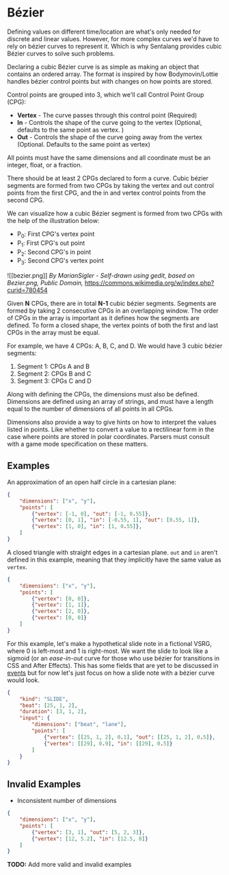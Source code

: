 # Bézier

Defining values on different time/location are what's only needed for discrete and linear values. However, for more complex curves we'd have to rely on bézier curves to represent it. Which is why Sentalang provides cubic Bézier curves to solve such problems.

Declaring a cubic Bézier curve is as simple as making an object that contains an ordered array. The format is inspired by how Bodymovin/Lottie handles bézier control points but with changes on how points are stored.

Control points are grouped into 3, which we'll call Control Point Group (CPG):
-   **Vertex** - The curve passes through this control point (Required)
-   **In** - Controls the shape of the curve going to the vertex (Optional, defaults to the same point as vertex. )
-   **Out** - Controls the shape of the curve going away from the vertex (Optional. Defaults to the same point as vertex)

All points must have the same dimensions and all coordinate must be an integer, float, or a fraction.

There should be at least 2 CPGs declared to form a curve. Cubic bézier segments are formed from two CPGs by taking the vertex and out control points from the first CPG, and the in and vertex control points from the second CPG.

We can visualize how a cubic Bézier segment is formed from two CPGs with the help of the illustration below:
- P<sub>0</sub>: First CPG's vertex point
- P<sub>1</sub>: First CPG's out point
- P<sub>2</sub>: Second CPG's in point
- P<sub>3</sub>: Second CPG's vertex point

![[bezier.png]]
*By MarianSigler - Self-drawn using gedit, based on Bezier.png, Public Domain,* https://commons.wikimedia.org/w/index.php?curid=780454

Given **N** CPGs, there are in total **N-1** cubic bézier segments. Segments are formed by taking 2 consecutive CPGs in an overlapping window. The order of CPGs in the array is important as it defines how the segments are defined. To form a closed shape, the vertex points of both the first and last CPGs in the array must be equal.

For example, we have 4 CPGs: A, B, C, and D. We would have 3 cubic bézier segments:
1. Segment 1: CPGs A and B
2. Segment 2: CPGs B and C
3. Segment 3: CPGs C and D

Along with defining the CPGs, the dimensions must also be defined. Dimensions are defined using an array of strings, and must have a length equal to the number of dimensions of all points in all CPGs. 

Dimensions also provide a way to give hints on how to interpret the values listed in points. Like whether to convert a value to a rectilinear form in the case where points are stored in polar coordinates. Parsers must consult with a game mode specification on these matters.

## Examples

An approximation of an open half circle in a cartesian plane:

```json
{
    "dimensions": ["x", "y"],
    "points": [
        {"vertex": [-1, 0], "out": [-1, 0.55]},
        {"vertex": [0, 1], "in": [-0.55, 1], "out": [0.55, 1]},
        {"vertex": [1, 0], "in": [1, 0.55]},
    ]
}
```

A closed triangle with straight edges in a cartesian plane. `out` and `in` aren't defined in this example, meaning that they implicitly have the same value as `vertex`.

```json
{
    "dimensions": ["x", "y"],
    "points": [
        {"vertex": [0, 0]},
        {"vertex": [1, 1]},
        {"vertex": [2, 0]},
        {"vertex": [0, 0]}
    ]
}
```

For this example, let's make a hypothetical slide note in a fictional VSRG, where 0 is left-most and 1 is right-most. We want the slide to look like a sigmoid (or an _ease-in-out_ curve for those who use bézier for transitions in CSS and After Effects). This has some fields that are yet to be discussed in [events](events.md) but for now let's just focus on how a slide note with a bézier curve would look.

```json
{
	"kind": "SLIDE",
	"beat": [25, 1, 2],
	"duration": [3, 1, 2],
	"input": {
		"dimensions": ["beat", "lane"],
		"points": [
			{"vertex": [[25, 1, 2], 0.1], "out": [[25, 1, 2], 0.5]},
			{"vertex": [[29], 0.9], "in": [[29], 0.5]}
		]
	}
}
```

## Invalid Examples

- Inconsistent number of dimensions
```json
{
	"dimensions": ["x", "y"],
	"points": [
		{"vertex": [3, 1], "out": [5, 2, 3]},
		{"vertex": [12, 5.2], "in": [12.5, 8]}
	]
}
```

**TODO:** Add more valid and invalid examples
